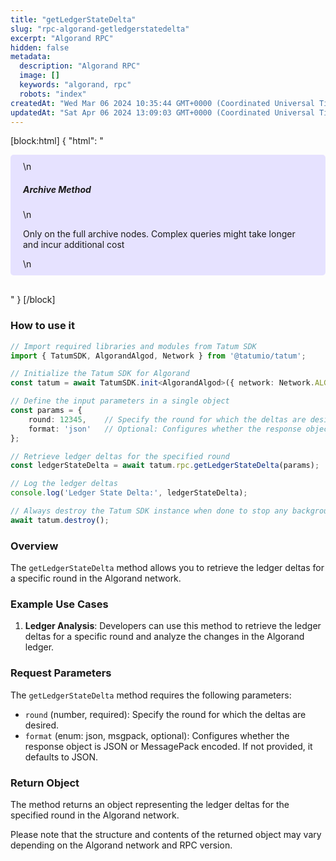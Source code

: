 ```yaml
---
title: "getLedgerStateDelta"
slug: "rpc-algorand-getledgerstatedelta"
excerpt: "Algorand RPC"
hidden: false
metadata: 
  description: "Algorand RPC"
  image: []
  keywords: "algorand, rpc"
  robots: "index"
createdAt: "Wed Mar 06 2024 10:35:44 GMT+0000 (Coordinated Universal Time)"
updatedAt: "Sat Apr 06 2024 13:09:03 GMT+0000 (Coordinated Universal Time)"
---
```

[block:html]
{
  "html": "<div style="padding: 10px 20px; border-radius: 5px; background-color: #e6e2ff; margin: 0 0 30px 0;">\n  <h5>Archive Method</h5>\n  <p>Only on the full archive nodes. Complex queries might take longer and incur additional cost</p>\n</div>"
}
[/block]


### How to use it

```typescript
// Import required libraries and modules from Tatum SDK
import { TatumSDK, AlgorandAlgod, Network } from '@tatumio/tatum';

// Initialize the Tatum SDK for Algorand
const tatum = await TatumSDK.init<AlgorandAlgod>({ network: Network.ALGORAND_ALGOD });

// Define the input parameters in a single object
const params = {
    round: 12345,    // Specify the round for which the deltas are desired (number).
    format: 'json'   // Optional: Configures whether the response object is JSON or MessagePack encoded. If not provided, defaults to JSON (enum: json, msgpack).
};

// Retrieve ledger deltas for the specified round
const ledgerStateDelta = await tatum.rpc.getLedgerStateDelta(params);

// Log the ledger deltas
console.log('Ledger State Delta:', ledgerStateDelta);

// Always destroy the Tatum SDK instance when done to stop any background processes
await tatum.destroy();
```

### Overview

The `getLedgerStateDelta` method allows you to retrieve the ledger deltas for a specific round in the Algorand network.

### Example Use Cases

1. **Ledger Analysis**: Developers can use this method to retrieve the ledger deltas for a specific round and analyze the changes in the Algorand ledger.

### Request Parameters

The `getLedgerStateDelta` method requires the following parameters:

- `round` (number, required): Specify the round for which the deltas are desired.
- `format` (enum: json, msgpack, optional): Configures whether the response object is JSON or MessagePack encoded. If not provided, it defaults to JSON.

### Return Object

The method returns an object representing the ledger deltas for the specified round in the Algorand network.

Please note that the structure and contents of the returned object may vary depending on the Algorand network and RPC version.

